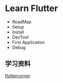# Learn Flutter
* RoadMap
* Setup
* Install
* DevTool
* First Application
* Debug
## 学习资料

[fluttercorner](https://fluttercorner.com/)
